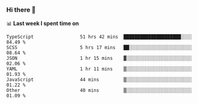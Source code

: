 ### Hi there 👋

<!--
**DBvc/DBvc** is a ✨ _special_ ✨ repository because its `README.md` (this file) appears on your GitHub profile.

Here are some ideas to get you started:

- 🔭 I’m currently working on ...
- 🌱 I’m currently learning ...
- 👯 I’m looking to collaborate on ...
- 🤔 I’m looking for help with ...
- 💬 Ask me about ...
- 📫 How to reach me: ...
- 😄 Pronouns: ...
- ⚡ Fun fact: ...
-->

📊 **Last week I spent time on**
<!--START_SECTION:waka-->

```text
TypeScript                 51 hrs 42 mins  █████████████████████░░░░   84.49 %
SCSS                       5 hrs 17 mins   ██░░░░░░░░░░░░░░░░░░░░░░░   08.64 %
JSON                       1 hr 15 mins    ▓░░░░░░░░░░░░░░░░░░░░░░░░   02.06 %
YAML                       1 hr 11 mins    ▒░░░░░░░░░░░░░░░░░░░░░░░░   01.93 %
JavaScript                 44 mins         ▒░░░░░░░░░░░░░░░░░░░░░░░░   01.22 %
Other                      40 mins         ▒░░░░░░░░░░░░░░░░░░░░░░░░   01.09 %
```

<!--END_SECTION:waka-->

